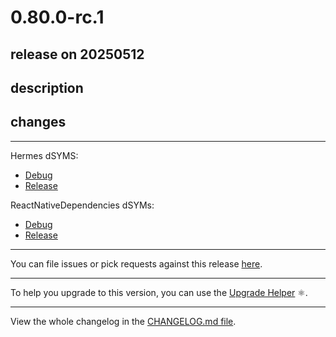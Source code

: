 # 0.80.0-rc.1

## release on 20250512
## description
## changes
*** ** * ** ***

Hermes dSYMS:

* <a href="https://repo1.maven.org/maven2/com/facebook/react/react-native-artifacts/0.80.0-rc.1/react-native-artifacts-0.80.0-rc.1-hermes-framework-dSYM-debug.tar.gz" rel="nofollow">Debug</a>
* <a href="https://repo1.maven.org/maven2/com/facebook/react/react-native-artifacts/0.80.0-rc.1/react-native-artifacts-0.80.0-rc.1-hermes-framework-dSYM-release.tar.gz" rel="nofollow">Release</a>

ReactNativeDependencies dSYMs:

* <a href="https://repo1.maven.org/maven2/com/facebook/react/react-native-artifacts/0.80.0-rc.1/react-native-artifacts-0.80.0-rc.1-reactnative-dependencies-dSYM-debug.tar.gz" rel="nofollow">Debug</a>
* <a href="https://repo1.maven.org/maven2/com/facebook/react/react-native-artifacts/0.80.0-rc.1/react-native-artifacts-0.80.0-rc.1-reactnative-dependencies-dSYM-release.tar.gz" rel="nofollow">Release</a>

*** ** * ** ***

You can file issues or pick requests against this release <a href="https://github.com/reactwg/react-native-releases/issues/new/choose">here</a>.

*** ** * ** ***

To help you upgrade to this version, you can use the <a href="https://react-native-community.github.io/upgrade-helper/" rel="nofollow">Upgrade Helper</a> ⚛️.

*** ** * ** ***

View the whole changelog in the <a href="https://github.com/facebook/react-native/blob/main/CHANGELOG.md">CHANGELOG.md file</a>.

